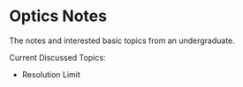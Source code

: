 # Optics Notes

The notes and interested basic topics from an undergraduate.

Current Discussed Topics:
- Resolution Limit
